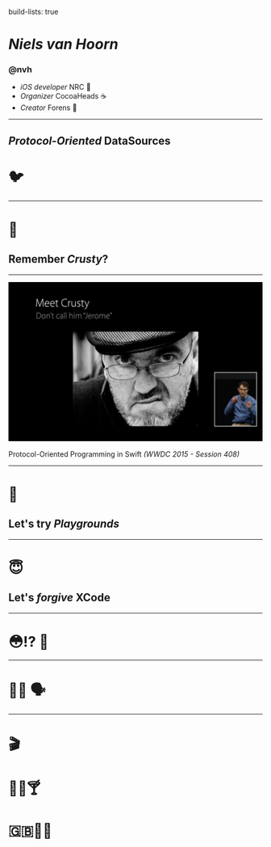 build-lists: true

# _**Niels van Hoorn**_
### @nvh

- _iOS developer_ NRC 📰
- _Organizer_ CocoaHeads ☕️
- _Creator_ Forens 🚅


---
## _**Protocol-Oriented**_ DataSources
# 🐦

---
# 💭
## Remember _Crusty_?

---

![inline 44%](Crusty.png)

Protocol-Oriented Programming in Swift *(WWDC 2015 - Session 408)*

---

#  🐛
## Let's try _**Playgrounds**_

---

#  😇
## Let's _**forgive**_  XCode

---

# 😳⁉️  💬

---

# 🤔🐞 🗣

---

# 🎬
# 🔫😎🍸
# 🇬🇧👔💃
